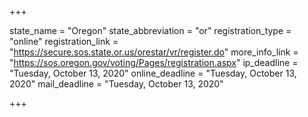 +++

state_name = "Oregon"
state_abbreviation = "or"
registration_type = "online"
registration_link = "https://secure.sos.state.or.us/orestar/vr/register.do"
more_info_link = "https://sos.oregon.gov/voting/Pages/registration.aspx"
ip_deadline = "Tuesday, October 13, 2020"
online_deadline = "Tuesday, October 13, 2020"
mail_deadline = "Tuesday, October 13, 2020"

+++
